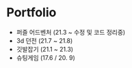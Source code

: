 # Portfolio

- 퍼즐 어드벤처 (21.3 ~ 수정 및 코드 정리중)
- 3d 던전 (21.7 ~ 21.8)
- 깃발잡기 (21.1 ~ 21.3)
- 슈팅게임 (17.6 / 20. 9)
